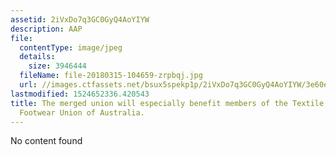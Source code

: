 ```yaml
---
assetid: 2iVxDo7q3GC0GyQ4AoYIYW
description: AAP
file:
  contentType: image/jpeg
  details:
    size: 3946444
  fileName: file-20180315-104659-zrpbqj.jpg
  url: //images.ctfassets.net/bsux5spekp1p/2iVxDo7q3GC0GyQ4AoYIYW/3e60ecd02e33712788f668cce0b1ca0c/file-20180315-104659-zrpbqj.jpg
lastmodified: 1524652336.420543
title: The merged union will especially benefit members of the Textile, Clothing and
  Footwear Union of Australia.
---
```

No content found